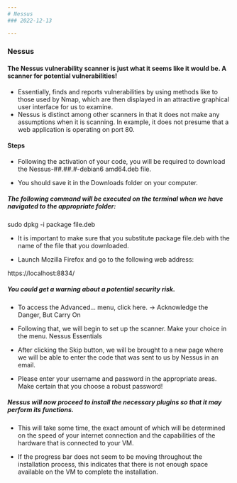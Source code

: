 ```yaml
---
# Nessus
### 2022-12-13

---
```


### Nessus

#### The Nessus vulnerability scanner is just what it seems like it would be. A scanner for potential vulnerabilities!

* Essentially,  finds and reports vulnerabilities by using methods like to those used by Nmap, which are then displayed in an attractive graphical user interface for us to examine.
* Nessus is distinct among other scanners in that it does not make any assumptions when it is scanning. In example, it does not presume that a web application is operating on port 80.

#### Steps 

* Following the activation of your code, you will be required to download the Nessus-##.##.#-debian6 amd64.deb file.

* You should save it in the Downloads folder on your computer.

##### The following command will be executed on the terminal when we have navigated to the appropriate folder:

sudo dpkg -i package file.deb

* It is important to make sure that you substitute package file.deb with the name of the file that you downloaded.

* Launch Mozilla Firefox and go to the following web address:

https://localhost:8834/

 ##### You could get a warning about a potential security risk.

* To access the Advanced... menu, click here. -> Acknowledge the Danger, But Carry On

* Following that, we will begin to set up the scanner.
Make your choice in the menu. Nessus Essentials

* After clicking the Skip button, we will be brought to a new page where we will be able to enter the code that was sent to us by Nessus in an email.


* Please enter your username and password in the appropriate areas. Make certain that you choose a robust password!

##### Nessus will now proceed to install the necessary plugins so that it may perform its functions.

* This will take some time, the exact amount of which will be determined on the speed of your internet connection and the capabilities of the hardware that is connected to your VM.

* If the progress bar does not seem to be moving throughout the installation process, this indicates that there is not enough space available on the VM to complete the installation.
